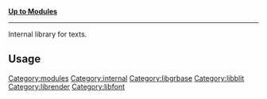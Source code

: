 [**Up to Modules**](:Category:modules "wikilink")

------------------------------------------------------------------------

Internal library for texts.

Usage
-----

<Category:modules> <Category:internal> <Category:libgrbase>
<Category:libblit> <Category:librender> <Category:libfont>
